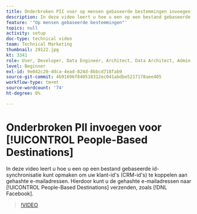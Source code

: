 ```yaml
---
title: Onderbroken PII voor op mensen gebaseerde bestemmingen invoegen
description: In deze video leert u hoe u een op een bestand gebaseerde id-synchronisatie kunt opmaken om uw klant-id's (CRM-id's) te koppelen aan gehashte e-mailadressen.
feature: '"Op mensen gebaseerde bestemmingen"'
topics: null
activity: setup
doc-type: technical video
team: Technical Marketing
thumbnail: 29122.jpg
kt: 3341
role: User, Developer, Data Engineer, Architect, Data Architect, Admin, Leader
level: Beginner
exl-id: 9e042c20-ddca-4ead-824d-8bbcd718fab9
source-git-commit: 4b91696f840518312ec041abdbe5217178aee405
workflow-type: tm+mt
source-wordcount: '74'
ht-degree: 0%

---
```


# Onderbroken PII invoegen voor [!UICONTROL People-Based Destinations]

In deze video leert u hoe u een op een bestand gebaseerde id-synchronisatie kunt opmaken om uw klant-id&#39;s (CRM-id&#39;s) te koppelen aan gehashte e-mailadressen. Hierdoor kunt u de gehashte e-mailadressen naar [!UICONTROL People-Based Destinations] verzenden, zoals [!DNL Facebook].

>[!VIDEO](https://video.tv.adobe.com/v/29122/?quality=12)
